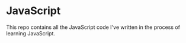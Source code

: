 # JavaScript
This repo contains all the JavaScript code I've written in the process of 
learning JavaScript.
